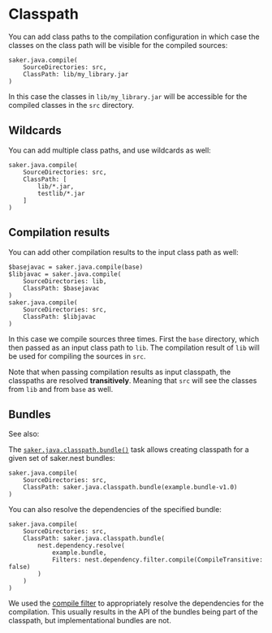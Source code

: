 # Classpath

You can add class paths to the compilation configuration in which case the classes on the class path will be visible for the compiled sources:

```sakerscript
saker.java.compile(
	SourceDirectories: src,
	ClassPath: lib/my_library.jar
)
```

In this case the classes in `lib/my_library.jar` will be accessible for the compiled classes in the `src` directory.

## Wildcards

You can add multiple class paths, and use wildcards as well: 

```sakerscript
saker.java.compile(
	SourceDirectories: src,
	ClassPath: [
		lib/*.jar,
		testlib/*.jar
	]
)
```

## Compilation results

You can add other compilation results to the input class path as well:

```sakerscript
$basejavac = saker.java.compile(base)
$libjavac = saker.java.compile(
	SourceDirectories: lib,
	ClassPath: $basejavac
)
saker.java.compile(
	SourceDirectories: src,
	ClassPath: $libjavac
)
```

In this case we compile sources three times. First the `base` directory, which then passed as an input class path to `lib`. The compilation result of `lib` will be used for compiling the sources in `src`.

Note that when passing compilation results as input classpath, the classpaths are resolved **transitively**. Meaning that `src` will see the classes from `lib` and from `base` as well.

## Bundles

See also: [](../javacompile/bundleclasspath.md)

The [`saker.java.classpath.bundle()`](/taskdoc/saker.java.classpath.bundle.html) task allows creating classpath for a given set of saker.nest bundles:

```sakerscript
saker.java.compile(
	SourceDirectories: src,
	ClassPath: saker.java.classpath.bundle(example.bundle-v1.0)
)
```

You can also resolve the dependencies of the specified bundle:

```sakerscript
saker.java.compile(
	SourceDirectories: src,
	ClassPath: saker.java.classpath.bundle(
		nest.dependency.resolve(
			example.bundle,
			Filters: nest.dependency.filter.compile(CompileTransitive: false)
		)
	)
)
```

We used the [compile filter](root:/nest.repository.support/doc/dependencyresolution/filters.html#compile-filter) to appropriately resolve the dependencies for the compilation. This usually results in the API of the bundles being part of the classpath, but implementational bundles are not.